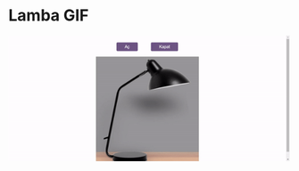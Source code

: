 <h1>Lamba GIF</h1>
<img src="https://github.com/melihasonbahar/lamba/blob/main/lamba.gif" width:"500px" />
